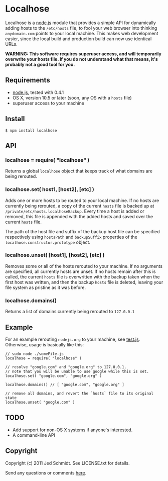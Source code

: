 Localhose
=========

Localhose is a [node.js](http://nodejs.org/) module that provides a simple API for dynamically adding hosts to the `/etc/hosts` file, to fool your web browser into thinking `anydomain.com` points to your local machine. This makes web development easier, since the local build and production build can now use identical URLs.

**WARNING: This software requires superuser access, and will temporarily overwrite your hosts file. If you do not understand what that means, it's probably not a good tool for you.**

## Requirements

* [node.js](http://nodejs.org/), tested with 0.4.1
* OS X, version 10.5 or later (soon, any OS with a `hosts` file)
* superuser access to your machine

## Install

    $ npm install localhose
    
## API

### localhose = require( "localhose" )

Returns a global `localhose` object that keeps track of what domains are being rerouted.

### localhose.set( host1, [host2], [etc] )

Adds one or more hosts to be routed to your local machine. If no hosts are currently being rerouted, a copy of the current `hosts` file is backed up at `/private/etc/hosts.localhoseBackup`. Every time a host is added or removed, this file is appended with the added hosts and saved over the current `hosts` file.

The path of the host file and suffix of the backup host file can be specified respectively using `hostsPath` and `backupSuffix` properties of the `localhose.constructor.prototype` object.

### localhose.unset( [host1], [host2], [etc] )

Removes some or all of the hosts rerouted to your machine. If no arguments are specified, all currently hosts are unset. If no hosts remain after this is called, the current `hosts` file is overwritten with the backup taken when the first host was written, and then the backup `hosts` file is deleted, leaving your file system as pristine as it was before.

### localhose.domains()

Returns a list of domains currently being rerouted to `127.0.0.1`

## Example

For an example rerouting `nodejs.org` to your machine, see [test.js](/jed/localhose/blob/master/test.js). Otherwise, usage is basically like this:

    // sudo node ./someFile.js
    localhose = require( "localhose" )
    
    // resolve "google.com" and "google.org" to 127.0.0.1.
    // note that you will be unable to use google while this is set.
    localhose.set( "google.com", "google.org" )
    
    localhose.domains() // [ "google.com", "google.org" ]
    
    // remove all domains, and revert the `hosts` file to its original state
    localhose.unset( "google.com" )

## TODO

* Add support for non-OS X systems if anyone's interested.
* A command-line API

Copyright
---------

Copyright (c) 2011 Jed Schmidt. See LICENSE.txt for details.

Send any questions or comments [here](http://twitter.com/jedschmidt).